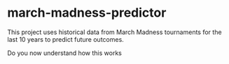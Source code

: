 # march-madness-predictor
This project uses historical data from March Madness tournaments for the last 10 years to predict future outcomes.

Do you now understand how this works